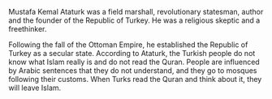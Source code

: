 Mustafa Kemal Ataturk was a field marshall, revolutionary statesman, author and the founder of the Republic of Turkey. He was a religious skeptic and a freethinker.

Following the fall of the Ottoman Empire, he established the Republic of Turkey as a secular state. According to Ataturk, the Turkish people do not know what Islam really is and do not read the Quran. People are influenced by Arabic sentences that they do not understand, and they go to mosques following their customs. When Turks read the Quran and think about it, they will leave Islam.

